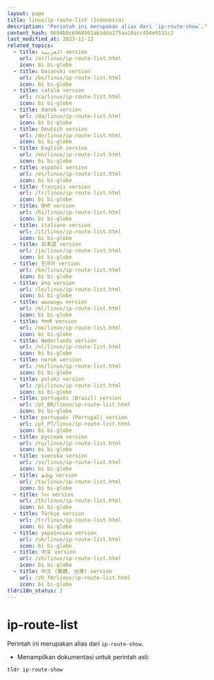 ```yaml
---
layout: page
title: linux/ip-route-list (Indonesia)
description: "Perintah ini merupakan alias dari `ip-route-show`."
content_hash: 0694b8c6968503ab1dda275aa18acc454e9131c2
last_modified_at: 2023-11-12
related_topics:
  - title: العربية version
    url: /ar/linux/ip-route-list.html
    icon: bi bi-globe
  - title: bosanski version
    url: /bs/linux/ip-route-list.html
    icon: bi bi-globe
  - title: català version
    url: /ca/linux/ip-route-list.html
    icon: bi bi-globe
  - title: dansk version
    url: /da/linux/ip-route-list.html
    icon: bi bi-globe
  - title: Deutsch version
    url: /de/linux/ip-route-list.html
    icon: bi bi-globe
  - title: English version
    url: /en/linux/ip-route-list.html
    icon: bi bi-globe
  - title: español version
    url: /es/linux/ip-route-list.html
    icon: bi bi-globe
  - title: français version
    url: /fr/linux/ip-route-list.html
    icon: bi bi-globe
  - title: हिन्दी version
    url: /hi/linux/ip-route-list.html
    icon: bi bi-globe
  - title: italiano version
    url: /it/linux/ip-route-list.html
    icon: bi bi-globe
  - title: 日本語 version
    url: /ja/linux/ip-route-list.html
    icon: bi bi-globe
  - title: 한국어 version
    url: /ko/linux/ip-route-list.html
    icon: bi bi-globe
  - title: ລາວ version
    url: /lo/linux/ip-route-list.html
    icon: bi bi-globe
  - title: മലയാളം version
    url: /ml/linux/ip-route-list.html
    icon: bi bi-globe
  - title: नेपाली version
    url: /ne/linux/ip-route-list.html
    icon: bi bi-globe
  - title: Nederlands version
    url: /nl/linux/ip-route-list.html
    icon: bi bi-globe
  - title: norsk version
    url: /no/linux/ip-route-list.html
    icon: bi bi-globe
  - title: polski version
    url: /pl/linux/ip-route-list.html
    icon: bi bi-globe
  - title: português (Brasil) version
    url: /pt_BR/linux/ip-route-list.html
    icon: bi bi-globe
  - title: português (Portugal) version
    url: /pt_PT/linux/ip-route-list.html
    icon: bi bi-globe
  - title: русский version
    url: /ru/linux/ip-route-list.html
    icon: bi bi-globe
  - title: svenska version
    url: /sv/linux/ip-route-list.html
    icon: bi bi-globe
  - title: தமிழ் version
    url: /ta/linux/ip-route-list.html
    icon: bi bi-globe
  - title: ไทย version
    url: /th/linux/ip-route-list.html
    icon: bi bi-globe
  - title: Türkçe version
    url: /tr/linux/ip-route-list.html
    icon: bi bi-globe
  - title: українська version
    url: /uk/linux/ip-route-list.html
    icon: bi bi-globe
  - title: 中文 version
    url: /zh/linux/ip-route-list.html
    icon: bi bi-globe
  - title: 中文 (繁體, 台灣) version
    url: /zh_TW/linux/ip-route-list.html
    icon: bi bi-globe
tldri18n_status: 2
---
```

# ip-route-list

Perintah ini merupakan alias dari `ip-route-show`.

- Menampilkan dokumentasi untuk perintah asli:

`tldr ip-route-show`
